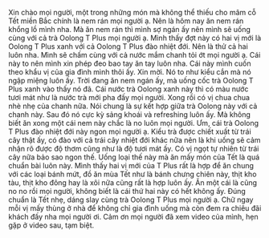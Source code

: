 Xin chào mọi người, một trong những món mà không thể thiếu cho mâm cỗ Tết miền Bắc chính là nem rán mọi người ạ. Nên là hôm nay ăn nem rán khổng lồ mình nha. Mà ăn nem rán thì mình sợ ngán ấy nên mình sẽ uống cùng với cả trà Oolong T Plus mọi người ạ. Mình thấy đợt này có hai vị mới là Oolong T Plus xanh với cả Oolong T Plus đào nhiệt đới. Nên là thử cả hai luôn nha. Mình sẽ chấm cùng với cả nước mắm chanh tỏi ớt mọi người ạ. Cái này to nên mình xin phép đeo bao tay ăn tay luôn nha.  Cái này mình cuốn theo khẩu vị của gia đình mình thôi ấy. Xin mời. Nó to như kiểu cắn mà nó ngập miệng luôn ấy. Trời đang ăn nem ngán ấy, mà uống cốc trà Oolong T Plus xanh vào thấy nó đã. Cái nước trà Oolong xanh này thì có màu nước tươi mát như là nước trà mới pha đấy mọi người. Xong rồi có vị chua chua nhè nhẹ của chanh nữa. Nói chung là sự kết hợp giữa trà Oolong này với cả chanh này. Sau đó nó cực kỳ sảng khoái và refreshing luôn ấy. Mà không biết ăn xong một cái nem này chắc là no luôn mọi người. Ưm, cái trà Oolong T Plus đào nhiệt đới này ngon mọi người ạ. Kiểu trà được chiết xuất từ trái cây thật ấy, có đào với cả trái cây nhiệt đới khác nữa nên là khi uống sẽ cảm nhận rõ được độ thơm cũng như là độ tươi mát ấy. Có vị ngọt tự nhiên từ trái cây nữa bảo sao ngon thế. Uống loại thế này mà ăn mấy món của Tết là quá chuẩn bài luôn này. Mình thấy hai vị mới của T Plus rất là hợp để ăn chung với các loại bánh mứt, đồ ăn mùa Tết như là bánh chưng chiên này, thịt kho tàu, thịt kho đông hay là xôi nữa cũng rất là hợp luôn ấy. Ăn một cái là cũng no no rồi mọi người, không biết là cái thứ hai này có hết không ấy. Đúng chuẩn là Tết nhẹ, dáng slay cùng trà Oolong T Plus mọi người ạ. Chữ ngay mỗi vị mấy thùng ở nhà để không chỉ gia đình uống mà còn đem ra chiêu đãi khách đấy nha mọi người ơi. Cảm ơn mọi người đã xem video của mình, hẹn gặp ở video sau, tạm biệt.